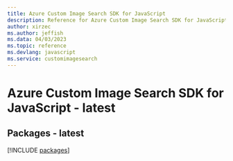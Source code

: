 ```yaml
---
title: Azure Custom Image Search SDK for JavaScript
description: Reference for Azure Custom Image Search SDK for JavaScript
author: xirzec
ms.author: jeffish
ms.data: 04/03/2023
ms.topic: reference
ms.devlang: javascript
ms.service: customimagesearch
---
```

# Azure Custom Image Search SDK for JavaScript - latest
## Packages - latest
[!INCLUDE [packages](custom-image-search-index.md)]